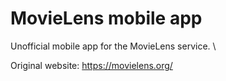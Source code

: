 # MovieLens mobile app


Unofficial mobile app for the MovieLens service. \

Original website: https://movielens.org/
